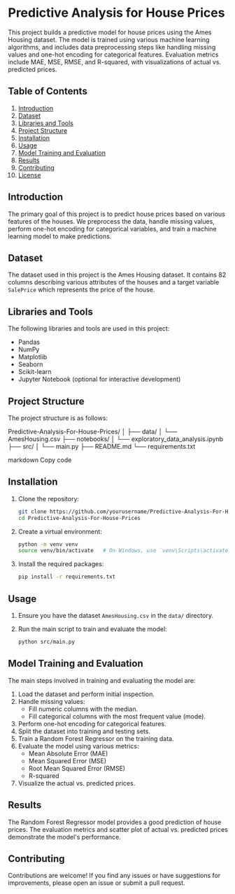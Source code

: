 # Predictive Analysis for House Prices

This project builds a predictive model for house prices using the Ames Housing dataset. The model is trained using various machine learning algorithms, and includes data preprocessing steps like handling missing values and one-hot encoding for categorical features. Evaluation metrics include MAE, MSE, RMSE, and R-squared, with visualizations of actual vs. predicted prices.

## Table of Contents

1. [Introduction](#introduction)
2. [Dataset](#dataset)
3. [Libraries and Tools](#libraries-and-tools)
4. [Project Structure](#project-structure)
5. [Installation](#installation)
6. [Usage](#usage)
7. [Model Training and Evaluation](#model-training-and-evaluation)
8. [Results](#results)
9. [Contributing](#contributing)
10. [License](#license)

## Introduction

The primary goal of this project is to predict house prices based on various features of the houses. We preprocess the data, handle missing values, perform one-hot encoding for categorical variables, and train a machine learning model to make predictions.

## Dataset

The dataset used in this project is the Ames Housing dataset. It contains 82 columns describing various attributes of the houses and a target variable `SalePrice` which represents the price of the house.

## Libraries and Tools

The following libraries and tools are used in this project:

- Pandas
- NumPy
- Matplotlib
- Seaborn
- Scikit-learn
- Jupyter Notebook (optional for interactive development)

## Project Structure

The project structure is as follows:

Predictive-Analysis-For-House-Prices/
│
├── data/
│ └── AmesHousing.csv
├── notebooks/
│ └── exploratory_data_analysis.ipynb
├── src/
│ └── main.py
├── README.md
└── requirements.txt

markdown
Copy code

## Installation

1. Clone the repository:

    ```bash
    git clone https://github.com/yourusername/Predictive-Analysis-For-House-Prices.git
    cd Predictive-Analysis-For-House-Prices
    ```

2. Create a virtual environment:

    ```bash
    python -m venv venv
    source venv/bin/activate   # On Windows, use `venv\Scripts\activate`
    ```

3. Install the required packages:

    ```bash
    pip install -r requirements.txt
    ```

## Usage

1. Ensure you have the dataset `AmesHousing.csv` in the `data/` directory.
2. Run the main script to train and evaluate the model:

    ```bash
    python src/main.py
    ```

## Model Training and Evaluation

The main steps involved in training and evaluating the model are:

1. Load the dataset and perform initial inspection.
2. Handle missing values:
   - Fill numeric columns with the median.
   - Fill categorical columns with the most frequent value (mode).
3. Perform one-hot encoding for categorical features.
4. Split the dataset into training and testing sets.
5. Train a Random Forest Regressor on the training data.
6. Evaluate the model using various metrics:
   - Mean Absolute Error (MAE)
   - Mean Squared Error (MSE)
   - Root Mean Squared Error (RMSE)
   - R-squared
7. Visualize the actual vs. predicted prices.

## Results

The Random Forest Regressor model provides a good prediction of house prices. The evaluation metrics and scatter plot of actual vs. predicted prices demonstrate the model's performance.

## Contributing

Contributions are welcome! If you find any issues or have suggestions for improvements, please open an issue or submit a pull request.
